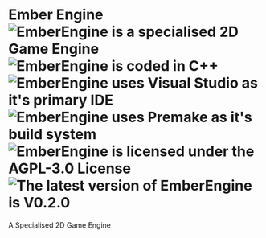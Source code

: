 # Ember Engine ![](https://img.shields.io/badge/-2D%20Game%20Engine-660033 "EmberEngine is a specialised 2D Game Engine") ![](https://img.shields.io/badge/-C++-gold "EmberEngine is coded in C++") ![](https://img.shields.io/badge/-Visual%20Studio-darkorchid "EmberEngine uses Visual Studio as it's primary IDE") ![](https://img.shields.io/badge/Premake-blue "EmberEngine uses Premake as it's build system") ![](https://img.shields.io/github/license/RottenThunder/EmberEngine "EmberEngine is licensed under the AGPL-3.0 License") ![](https://img.shields.io/badge/version-0.2.0-critical "The latest version of EmberEngine is V0.2.0")

A Specialised 2D Game Engine